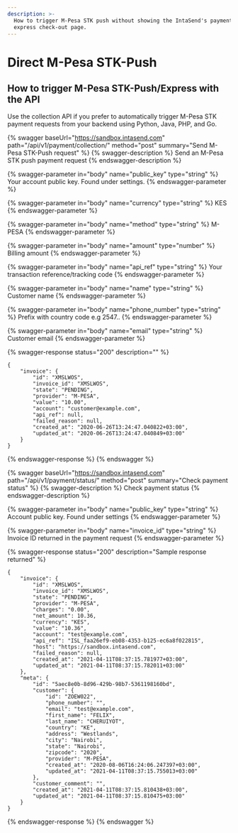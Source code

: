 ```yaml
---
description: >-
  How to trigger M-Pesa STK push without showing the IntaSend's payment popup or
  express check-out page.
---
```


# Direct M-Pesa STK-Push

## How to trigger M-Pesa STK-Push/Express with the API

Use the collection API if you prefer to automatically trigger M-Pesa STK payment requests from your backend using Python, Java,  PHP,  and Go.

{% swagger baseUrl="https://sandbox.intasend.com" path="/api/v1/payment/collection/" method="post" summary="Send M-Pesa STK-Push request" %}
{% swagger-description %}
Send an M-Pesa STK push payment request
{% endswagger-description %}

{% swagger-parameter in="body" name="public_key" type="string" %}
Your account public key. Found under settings.
{% endswagger-parameter %}

{% swagger-parameter in="body" name="currency" type="string" %}
KES 
{% endswagger-parameter %}

{% swagger-parameter in="body" name="method" type="string" %}
M-PESA
{% endswagger-parameter %}

{% swagger-parameter in="body" name="amount" type="number" %}
Billing amount 
{% endswagger-parameter %}

{% swagger-parameter in="body" name="api_ref" type="string" %}
Your transaction reference/tracking code
{% endswagger-parameter %}

{% swagger-parameter in="body" name="name" type="string" %}
Customer name
{% endswagger-parameter %}

{% swagger-parameter in="body" name="phone_number" type="string" %}
Prefix with country code e.g 2547..
{% endswagger-parameter %}

{% swagger-parameter in="body" name="email" type="string" %}
Customer email
{% endswagger-parameter %}

{% swagger-response status="200" description="" %}
```
{
    "invoice": {
        "id": "XMSLWOS",
        "invoice_id": "XMSLWOS",
        "state": "PENDING",
        "provider": "M-PESA",
        "value": "10.00",
        "account": "customer@example.com",
        "api_ref": null,
        "failed_reason": null,
        "created_at": "2020-06-26T13:24:47.040822+03:00",
        "updated_at": "2020-06-26T13:24:47.040849+03:00"
    }
}
```
{% endswagger-response %}
{% endswagger %}



{% swagger baseUrl="https://sandbox.intasend.com" path="/api/v1/payment/status/" method="post" summary="Check payment status" %}
{% swagger-description %}
Check payment status
{% endswagger-description %}

{% swagger-parameter in="body" name="public_key" type="string" %}
Account public key. Found under settings 
{% endswagger-parameter %}

{% swagger-parameter in="body" name="invoice_id" type="string" %}
Invoice ID returned in the payment request
{% endswagger-parameter %}

{% swagger-response status="200" description="Sample response returned" %}
```
{
    "invoice": {
        "id": "XMSLWOS",
        "invoice_id": "XMSLWOS",
        "state": "PENDING",
        "provider": "M-PESA",
        "charges": "0.00",
        "net_amount": 10.36,
        "currency": "KES",
        "value": "10.36",
        "account": "test@example.com",
        "api_ref": "ISL_faa26ef9-eb08-4353-b125-ec6a8f022815",
        "host": "https://sandbox.intasend.com",
        "failed_reason": null,
        "created_at": "2021-04-11T08:37:15.781977+03:00",
        "updated_at": "2021-04-11T08:37:15.782011+03:00"
    },
    "meta": {
        "id": "5aec8e0b-8d96-429b-98b7-5361198160bd",
        "customer": {
            "id": "ZOEW022",
            "phone_number": "",
            "email": "test@example.com",
            "first_name": "FELIX",
            "last_name": "CHERUIYOT",
            "country": "KE",
            "address": "Westlands",
            "city": "Nairobi",
            "state": "Nairobi",
            "zipcode": "2020",
            "provider": "M-PESA",
            "created_at": "2020-08-06T16:24:06.247397+03:00",
            "updated_at": "2021-04-11T08:37:15.755013+03:00"
        },
        "customer_comment": "",
        "created_at": "2021-04-11T08:37:15.810438+03:00",
        "updated_at": "2021-04-11T08:37:15.810475+03:00"
    }
}
```
{% endswagger-response %}
{% endswagger %}
